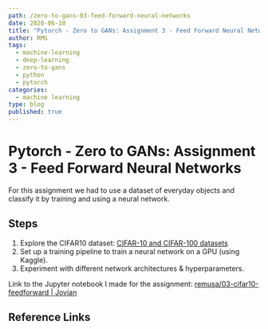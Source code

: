 ```yaml
---
path: /zero-to-gans-03-feed-forward-neural-networks
date: 2020-06-10
title: "Pytorch - Zero to GANs: Assignment 3 - Feed Forward Neural Networks"
author: RMS
tags:
  - machine-learning
  - deep-learning
  - zero-to-gans
  - python
  - pytorch
categories:
  - machine learning
type: blog
published: true
---
```


# Pytorch - Zero to GANs: Assignment 3 - Feed Forward Neural Networks

For this assignment we had to use a dataset of everyday objects and classify it by training and
using a neural network.

## Steps

1. Explore the CIFAR10 dataset:
   [CIFAR-10 and CIFAR-100 datasets](https://www.cs.toronto.edu/~kriz/cifar.html)
2. Set up a training pipeline to train a neural network on a GPU (using Kaggle).
3. Experiment with different network architectures & hyperparameters.

Link to the Jupyter notebook I made for the assignment:
[remusa/03-cifar10-feedforward | Jovian](https://jovian.ml/remusa/03-cifar10-feedforward)

## Reference Links
